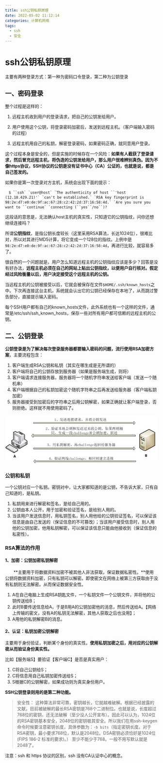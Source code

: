 ```yaml
---
title: ssh公钥私钥原理
date: 2022-05-02 11:12:14
categories: 计算机网络
tags:
  - ssh
  - 安全
---
```



# ssh公钥私钥原理
主要有两种登录方式：第一种为密码口令登录，第二种为公钥登录

 

## 一、密码登录

整个过程是这样的：

1. 远程主机收到用户的登录请求，把自己的公钥发给用户。

2. 用户使用这个公钥，将登录密码加密后，发送到远程主机。（客户端输入密码的过程）

3. 远程主机用自己的私钥，解密登录密码，如果密码正确，就同意用户登录。

这个过程本身是安全的，但是实施的时候存在一个风险：**如果有人截获了登录请求，然后冒充远程主机，将伪造的公钥发给用户，那么用户很难辨别真伪。因为不像https协议，SSH协议的公钥是没有证书中心（CA）公证的，也就是说，都是自己签发的。**



如果你是第一次登录对方主机，系统会出现下面的提示：

```shell
　$ ``ssh` `user@host` `The authenticity of host ``'host (12.18.429.21)'` `can't be established.` `RSA key fingerprint is 98:2e:d7:e0:de:9f:ac:67:28:c2:42:2d:37:16:58:4d.` `Are you sure you want to ``continue` `connecting (``yes``/no``)?
```

这段话的意思是，无法确认host主机的真实性，只知道它的公钥指纹，问你还想继续连接吗？



所谓**公钥指纹**，是指公钥长度较长（这里采用RSA算法，长达1024位），很难比对，所以对其进行MD5计算，将它变成一个128位的指纹。上例中是`98:2e:d7:e0:de:9f:ac:67:28:c2:42:2d:37:16:58:4d`，再进行比较，就容易多了。



很自然的一个问题就是，用户怎么知道远程主机的公钥指纹应该是多少？回答是没有好办法，**远程主机必须在自己的网站上贴出公钥指纹，以便用户自行核对。假定经过风险衡量以后，用户决定接受这个远程主机的公钥。**

当远程主机的公钥被接受以后，它就会被保存在文件`$HOME/.ssh/known_hosts`之中。下次再连接这台主机，系统就会认出它的公钥已经保存在本地了，从而跳过警告部分，直接提示输入密码。

每个SSH用户都有自己的known_hosts文件，此外系统也有一个这样的文件，通常是/etc/ssh/ssh_known_hosts，保存一些对所有用户都可信赖的远程主机的公钥。

 

## 二、公钥登录
**公钥登录是为了解决每次登录服务器都要输入密码的问题，流行使用RSA加密方案**，主要流程包含：

1. 客户端生成RSA公钥和私钥（其实在哪生成是无所谓的）
2. 客户端将自己的公钥存放到服务器（如果是服务端生成，则将）
3. 客户端请求连接服务器，服务器将一个随机字符串发送给客户端（发送一个随机串）
4. 客户端根据自己的私钥加密这个随机字符串之后再发送给服务器（客户端私钥加密）
5. 服务器接受到加密后的字符串之后用公钥解密，如果正确就让客户端登录，否则拒绝。这样就不用使用密码了。


![img](unsed-img-dir/ssh公钥私钥原理/ssh公钥私钥原理1.png)




### 公钥和私钥
一个公钥对应一个私钥。密钥对中，让大家都知道的是公钥，不告诉大家，只有自己知道的，是私钥。

1. 私钥用来进行解密和签名，是给自己用的。
2. 公钥由本人公开，用于加密和验证签名，是给别人用的。
3. 当该用户发送信息时，用私钥签名，别人用他给的公钥验证签名，可以保证该信息是由自己发送的（保证信息的不可篡改）；当该用户接受信息时，别人用他的公钥加密，他用私钥解密，可以保证该信息只能由他接收到（保证信息的私密性）。



### RSA算法的作用
#### 1、加密：公钥加密私钥解密
　　**主要用于将数据资料加密不被其他人非法获取，保证数据私密性。**使用公钥将数据资料加密，只有私钥可以解密。即使密文在网络上被第三方获取由于没有私钥则无法解密。从而保证数据安全性。　　　　　

1. A在自己电脑上生成RSA钥匙文件，一个私钥文件一个公钥文件，并将他的公钥传送给B；
2. 此时B要传送信息给A，于是B用A的公钥加密他的消息，然后传送给A。【网络上传输的密文，没有A的私钥无法解密，其他人获取之后也没用】；
3. A用他的私钥解密B的消息。

#### 2、认证：私钥加密公钥解密
主要用于身份验证，判断某个身份的真实性。**使用私钥加密之后，用对应的公钥解密从而验证身份真实性。**

比如【服务端S】要验证【客户端C】是否是真实用户：
1. C将自己公钥给S；
2. C将信息用自己私钥加密传送给S；
3. S根据C的公钥解密，如果成功则为真实身份用户。



**SSH公钥登录则用的是第二种功能。**



>安全性： 这种算法非常可靠，密钥越长，它就越难破解。根据已经披露的文献，目前被破解的最长RSA密钥是768个二进制位。也就是说，长度超过768位的密钥，还无法破解（至少没人公开宣布）。因此可以认为，1024位的RSA密钥基本安全，2048位的密钥极其安全。所以我们在用ssh-keygen命令时候要注意密钥长度，具体参数为：`-b bits`（指定密钥长度。对于RSA密钥，最小要求768位，默认是2048位。DSA密钥必须恰好是1024位(FIPS 186-2 标准的要求)。）
至少不能少于768。一般不用写默认就是2048了。

 

注意：ssh 和 https 协议的区别，ssh 没有CA认证中心的概念。
